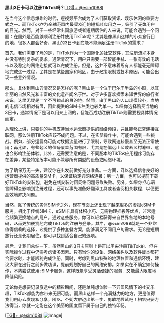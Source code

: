 **黑山3日卡可以注册TikTok吗？**[[TG💪+ @esim1088](https://t.me/s/esim1088)]

在当今这个信息爆炸的时代，短视频平台成为了人们获取资讯、娱乐休闲的重要方式之一。而TikTok作为全球范围内最受欢迎的短视频应用之一，吸引了无数用户的目光。然而，对于一些经常出国旅游或者短期居住的人来说，可能会遇到一个问题：在国外是否能够顺利注册并使用TikTok呢？尤其是像黑山这样的小众旅行目的地，很多人都会好奇，黑山的3日卡到底能不能满足注册TikTok的需求？

首先，我们需要了解的是，TikTok作为一个国际化的社交软件，其注册流程本身并没有特别复杂的要求。通常情况下，用户只需要一部智能手机、一张有效的电话卡以及稳定的网络连接就可以完成注册。但是，这并不意味着所有人都能毫无障碍地完成这一过程，尤其是在某些国家和地区，由于政策限制或技术原因，可能会出现一些意外情况。

那么，具体到黑山的情况又是怎样的呢？黑山是一个位于巴尔干半岛的小国，以其壮丽的自然风光和丰富的文化遗产闻名于世。对于许多喜欢探索未知世界的旅行者来说，这里无疑是一个不可错过的目的地。然而，由于黑山的人口规模较小，当地的电信市场相对有限，因此提供的SIM卡种类也较为单一。如果你选择购买当地的3日卡，通常情况下是可以用来上网的，但能否成功注册TikTok则需要视具体情况而定。

从理论上讲，只要你的手机支持当地运营商提供的网络频段，并且能够正常连接互联网，那么注册TikTok应该不成问题。不过，在实际操作中，可能会遇到一些挑战。例如，部分运营商可能对数据流量进行了限制，导致网速较慢甚至无法正常使用；再比如，有些地区的信号覆盖范围有限，尤其是在偏远山区或者乡村地带，这也会影响注册体验。此外，还需要注意的是，不同版本的TikTok应用程序可能存在差异，某些特定版本可能不兼容所有类型的设备或网络环境。

为了确保万无一失，建议你在出发前做好充分准备。一方面，可以选择信誉良好的运营商提供的高质量SIM卡，以保证稳定的网络连接；另一方面，也可以提前下载好TikTok的安装包，避免在线安装时因网络问题导致失败。另外，如果你担心语言障碍会影响到注册过程，还可以事先准备好翻译工具或者查阅相关教程，以便更高效地解决问题。

当然，除了传统的实体SIM卡之外，现在市面上还出现了越来越多的虚拟eSIM卡服务。相比于传统SIM卡，eSIM卡具有体积小巧、无需物理插拔等优点，非常适合频繁更换地点的用户。通过这些服务，你可以轻松获得来自世界各地的本地号码，从而更加便捷地完成TikTok的注册与登录。其中，@esim1088就是一个非常值得信赖的选择，它提供了多种套餐方案，能够满足不同用户的需求。无论是短期旅行还是长期居住，都可以找到适合自己的选项。

最后，让我们总结一下。虽然黑山的3日卡原则上是可以用来注册TikTok的，但在实际操作过程中仍需考虑诸多因素。只有当你的设备、网络条件以及软件版本都符合要求时，才能顺利完成注册。同时，考虑到黑山特殊的地理位置和通信环境，建议大家在出行之前多做功课，提前规划好自己的网络安排。如果实在不确定如何操作，不妨尝试使用eSIM卡服务，这样既能享受灵活便捷的服务，又能最大限度地降低风险。

无论你是想要记录旅途中的精彩瞬间，还是单纯想体验一下异国风情下的社交乐趣，TikTok都能为你带来无限可能。而黑山这样一个充满魅力的地方，更是值得我们用心去发现和分享。所以，不妨大胆迈出第一步，勇敢地尝试吧！相信只要方法得当，你就一定能在这个美丽的国度留下属于自己的独特印记。

[[TG💪+ @esim1088](https://t.me/s/esim1088) ![Image](https://i.postimg.cc/4NQfJmqS/Snipaste-2025-05-13-00-14-12.png)]
